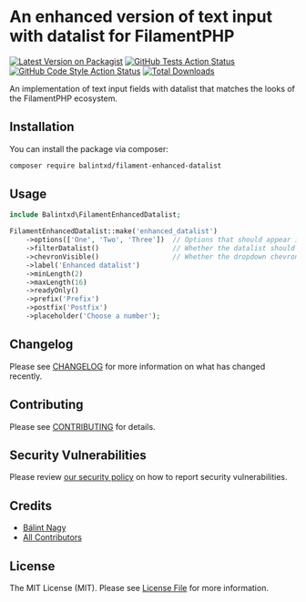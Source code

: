 # An enhanced version of text input with datalist for FilamentPHP

[![Latest Version on Packagist](https://img.shields.io/packagist/v/balintxd/filament-enhanced-datalist.svg?style=flat-square)](https://packagist.org/packages/balintxd/filament-enhanced-datalist)
[![GitHub Tests Action Status](https://img.shields.io/github/actions/workflow/status/balintxd/filament-enhanced-datalist/run-tests.yml?branch=main&label=tests&style=flat-square)](https://github.com/balintxd/filament-enhanced-datalist/actions?query=workflow%3Arun-tests+branch%3Amain)
[![GitHub Code Style Action Status](https://img.shields.io/github/actions/workflow/status/balintxd/filament-enhanced-datalist/fix-php-code-styling.yml?branch=main&label=code%20style&style=flat-square)](https://github.com/balintxd/filament-enhanced-datalist/actions?query=workflow%3A"Fix+PHP+code+styling"+branch%3Amain)
[![Total Downloads](https://img.shields.io/packagist/dt/balintxd/filament-enhanced-datalist.svg?style=flat-square)](https://packagist.org/packages/balintxd/filament-enhanced-datalist)

An implementation of text input fields with datalist that matches the looks of the FilamentPHP ecosystem.

## Installation

You can install the package via composer:

```bash
composer require balintxd/filament-enhanced-datalist
```

## Usage

```php
include Balintxd\FilamentEnhancedDatalist;

FilamentEnhancedDatalist::make('enhanced_datalist')
    ->options(['One', 'Two', 'Three'])  // Options that should appear in the datalist
    ->filterDatalist()                  // Whether the datalist should be filtered during typing
    ->chevronVisible()                  // Whether the dropdown chevron should be visible
    ->label('Enhanced datalist')        
    ->minLength(2)
    ->maxLength(16)
    ->readyOnly()
    ->prefix('Prefix')
    ->postfix('Postfix')
    ->placeholder('Choose a number');
```

## Changelog

Please see [CHANGELOG](CHANGELOG.md) for more information on what has changed recently.

## Contributing

Please see [CONTRIBUTING](.github/CONTRIBUTING.md) for details.

## Security Vulnerabilities

Please review [our security policy](../../security/policy) on how to report security vulnerabilities.

## Credits

- [Bálint Nagy](https://github.com/balintxd)
- [All Contributors](../../contributors)

## License

The MIT License (MIT). Please see [License File](LICENSE.md) for more information.
